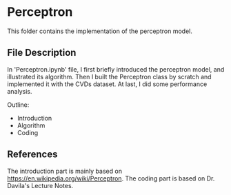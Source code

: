 # Perceptron

This folder contains the implementation of the perceptron model. 

## File Description

In 'Perceptron.ipynb' file, I first briefly introduced the perceptron model, and illustrated its algorithm. Then I built the Perceptron class by scratch and implemented it with the CVDs dataset. At last, I did some performance analysis.

Outline:
- Introduction
- Algorithm
- Coding

## References
The introduction part is mainly based on https://en.wikipedia.org/wiki/Perceptron. The coding part is based on Dr. Davila's Lecture Notes.